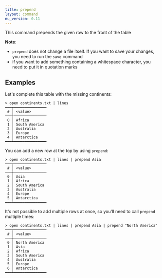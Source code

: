 ```yaml
---
title: prepend
layout: command
nu_version: 0.11
---
```

This command prepends the given row to the front of the table

**Note**:
- `prepend` does not change a file itself. If you want to save your changes, you need to run the `save` command
- if you want to add something containing a whitespace character, you need to put it in quotation marks

## Examples

Let's complete this table with the missing continents:

```shell
> open continents.txt | lines
━━━┯━━━━━━━━━━━━━━━
 # │ <value>
───┼───────────────
 0 │ Africa
 1 │ South America
 2 │ Australia
 3 │ Europe
 4 │ Antarctica
━━━┷━━━━━━━━━━━━━━━
```

You can add a new row at the top by using `prepend`:

```shell
> open continents.txt | lines | prepend Asia
━━━┯━━━━━━━━━━━━━━━
 # │ <value>
───┼───────────────
 0 │ Asia
 1 │ Africa
 2 │ South America
 3 │ Australia
 4 │ Europe
 5 │ Antarctica
━━━┷━━━━━━━━━━━━━━━
```

It's not possible to add multiple rows at once, so you'll need to call `prepend` multiple times:

```shell
> open continents.txt | lines | prepend Asia | prepend "North America"
━━━┯━━━━━━━━━━━━━━━
 # │ <value>
───┼───────────────
 0 │ North America
 1 │ Asia
 2 │ Africa
 3 │ South America
 4 │ Australia
 5 │ Europe
 6 │ Antarctica
━━━┷━━━━━━━━━━━━━━━
```
